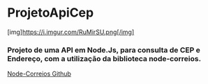 # ProjetoApiCep

[img]https://i.imgur.com/RuMirSU.png[/img]

### Projeto de uma API em Node.Js, para consulta de CEP e Endereço, com a utilização da biblioteca node-correios.

[Node-Correios Github](https://github.com/vitorleal/node-correios)

